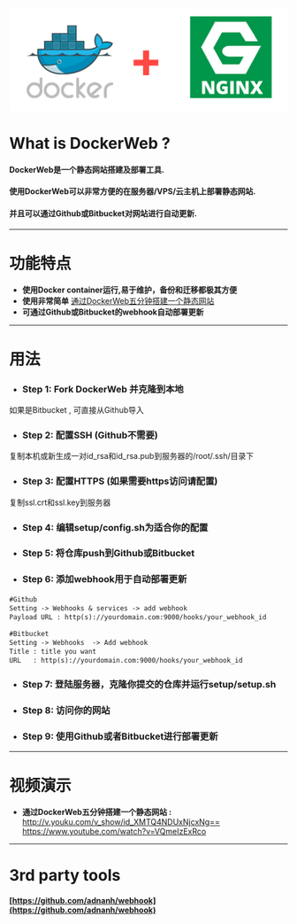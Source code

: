 ![docker+nginx](https://github.com/antscript/DockerWeb/raw/master/img/dockerweb.png)
# What is DockerWeb ?
#### DockerWeb是一个静态网站搭建及部署工具.

#### 使用DockerWeb可以非常方便的在服务器/VPS/云主机上部署静态网站.

#### 并且可以通过Github或Bitbucket对网站进行自动更新.

***

# 功能特点
* **使用Docker container运行,易于维护，备份和迁移都极其方便**
* **使用非常简单** <a href="http://v.youku.com/v_show/id_XMTQ4NDUxNjcxNg==" target="_blank">通过DockerWeb五分钟搭建一个静态网站</a>
* **可通过Github或Bitbucket的webhook自动部署更新**

***

# 用法
* ### **Step 1**: Fork DockerWeb 并克隆到本地
如果是Bitbucket , 可直接从Github导入

* ### **Step 2**: 配置SSH (Github不需要)
复制本机或新生成一对id_rsa和id_rsa.pub到服务器的/root/.ssh/目录下

* ### **Step 3**: 配置HTTPS (如果需要https访问请配置)
复制ssl.crt和ssl.key到服务器

* ### **Step 4**: 编辑setup/config.sh为适合你的配置

* ### **Step 5**: 将仓库push到Github或Bitbucket

* ### **Step 6**: 添加webhook用于自动部署更新
```
#Github  
Setting -> Webhooks & services -> add webhook
Payload URL : http(s)://yourdomain.com:9000/hooks/your_webhook_id
```
```
#Bitbucket  
Setting -> Webhooks  -> Add webhook
Title : title you want
URL   : http(s)://yourdomain.com:9000/hooks/your_webhook_id
```

* ### **Step 7**: 登陆服务器，克隆你提交的仓库并运行setup/setup.sh

* ### **Step 8**: 访问你的网站

* ### **Step 9**: 使用Github或者Bitbucket进行部署更新

***

# 视频演示
* **通过DockerWeb五分钟搭建一个静态网站 :** 
<a href="http://v.youku.com/v_show/id_XMTQ4NDUxNjcxNg==" target="_blank">http://v.youku.com/v_show/id_XMTQ4NDUxNjcxNg==</a>
<a href="https://www.youtube.com/watch?v=VQmeIzExRco" target="_blank">https://www.youtube.com/watch?v=VQmeIzExRco</a>

***
# 3rd party tools
#### [https://github.com/adnanh/webhook](https://github.com/adnanh/webhook)